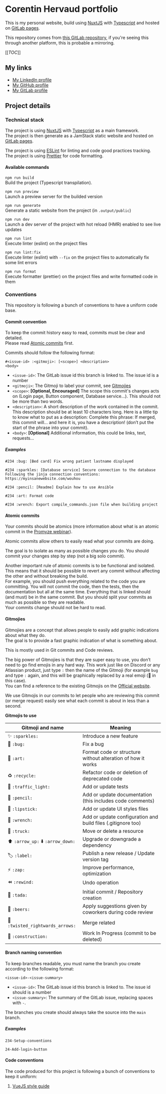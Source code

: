 # Corentin Hervaud portfolio

This is my personal website, build using [NuxtJS](https://nuxt.com/) with [Typescript](https://www.typescriptlang.org/) and hosted on [GitLab pages](https://docs.gitlab.com/ee/user/project/pages/).

This repository comes from [this GitLab repository](https://gitlab.com/curs3_w4ll/portfolio), if you're seeing this through another platform, this is probable a mirroring.

[[_TOC_]]

## My links

- [My LinkedIn profile](https://www.linkedin.com/in/corentin-hervaud/)
- [My GitHub profile](https://github.com/Curs3W4ll)
- [My GitLab profile](https://gitlab.com/curs3_w4ll)

## Project details

### Technical stack

The project is using [NuxtJS](https://nuxt.com/) with [Typescript](https://www.typescriptlang.org/) as a main framework.  
The project is then generate as a JamStack static website and hosted on [GitLab pages](https://docs.gitlab.com/ee/user/project/pages/).

The project is using [ESLint](https://eslint.org/) for linting and code good practices tracking.  
The project is using [Prettier](https://prettier.io/) for code formatting.

#### Available commands

`npm run build`  
Build the project (Typescript transpilation).

`npm run preview`  
Launch a preview server for the builded version

`npm run generate`  
Generate a static website from the project (in `.output/public`)

`npm run dev`  
Launch a dev server of the project with hot reload (HMR) enabled to see live updates

`npm run lint`  
Execute linter (eslint) on the project files

`npm run lint:fix`  
Execute linter (eslint) with `--fix` on the project files to automatically fix some lint errors

`npm run format`  
Execute formatter (prettier) on the project files and write formatted code in them

### Conventions

This repository is following a bunch of conventions to have a uniform code base.

#### Commit convention

To keep the commit history easy to read, commits must be clear and detailed.  
Please read [Atomic commits](#atomic-commits) first.

Commits should follow the following format:

```
#<issue-id> :<gitmoji>: [<scope>] <description>
<body>
```

- `<issue-id>`: The GitLab issue id this branch is linked to. The issue id is a number
- `<gitmoji>`: The Gitmoji to label your commit, see [Gitmojies](#gitmojies) 
- `<scope>`: **[Optional, Encouraged]** The scope this commit's changes acts on (Login page, Button component, Database service…). This should not be more than two words.
- `<description>`: A short description of the work contained in the commit. This description should be at least 10 characters long. Here is a little tip to know what to put as a description: Complete this phrase: If merged, this commit will... and here it is, you have a description! (don’t put the start of the phrase into your commit).
- `<body>`: **[Optional]** Additional information, this could be links, text, requests…

##### Examples

```
#234 :bug: [Bed card] Fix wrong patient lastname displayed
```

```
#234 :sparkles: [Database service] Secure connection to the database
Following the jinja connection conventions: https://myinsanewebsite.com/wouhou
```

```
#234 :pencil: [Readme] Explain how to use Ansible
```

```
#234 :art: Format code
```

```
#234 :wrench: Export compile_commands.json file when building project
```

#### Atomic commits

Your commits should be atomics (more information about what is an atomic commit in the [Promyze webinar](https://www.youtube.com/watch?v=4eUeEQe2GJk)).

Atomic commits allow others to easily read what your commits are doing.

The goal is to isolate as many as possible changes you do. You should commit your changes step by step (not a big solo commit).

Another important rule of atomic commits is to be functional and isolated. This means that it should be possible to revert any commit without affecting the other and without breaking the build.  
For example, you should push everything related to the code you are committing. You will not commit the code, then the tests, then the documentation but all at the same time. Everything that is linked should (and must) be in the same commit. But you should split your commits as much as possible so they are readable.  
Your commits change should not be hard to read.

#### Gitmojies

Gitmojies are a concept that allows people to easily add graphic indications about what they do.  
The goal is to provide a fast graphic indication of what is something about.

This is mostly used in Git commits and Code reviews.

The big power of Gitmojies is that they are super easy to use, you don’t need to go find emojis in any hard way. This work just like on Discord or any Atlassian product, just type `:` then the name of the Gitmoji (for example `bug` and type `:` again, and this will be graphically replaced by a real emoji (:bug: in this case).  
You can find a reference to the existing Gitmojis on the [Official website](https://gitmoji.dev/).

We use Gitmojis in our commits to let people who are reviewing this commit (or merge request) easily see what each commit is about in less than a second.

**Gitmojis to use**

|Gitmoji and name|Meaning|
|----------------|-------|
|:sparkles: `:sparkles:`|Introduce a new feature|
|:bug: `:bug:`|Fix a bug|
|:art: `:art:`|Format code or structure without alteration of how it works|
|:recycle: `:recycle:`|Refactor code or deletion of deprecated code|
|:traffic_light: `:traffic_light:`|Add or update tests|
|:pencil: `:pencil:`|Add or update documentation (this includes code comments)|
|:lipstick: `:lipstick:`|Add or update UI styles files|
|:wrench: `:wrench:`|Add or update configuration and build files (.gitignore too)|
|:truck: `:truck:`|Move or delete a resource|
|:arrow_up: `:arrow_up:` :arrow_down: `:arrow_down:`|Upgrade or downgrade a dependency|
|:label: `:label:`|Publish a new release / Update version tag|
|:zap: `:zap:`|Improve performance, optimization|
|:rewind: `:rewind:`|Undo operation|
|:tada: `:tada:`|Initial commit / Repository creation|
|:beers:  `:beers:`|Apply suggestions given by coworkers during code review|
|:twisted_rightwards_arrows: `:twisted_rightwards_arrows:`|Merge related|
|:construction: `:construction:`|Work In Progress (commit to be deleted)|

#### Branch naming convention

To keep branches readable, you must name the branch you create according to the following format:
```
<issue-id>-<issue-summary>
```

- `<issue-id>`: The GitLab issue id this branch is linked to. The issue id should is a number
- `<issue-summary>`: The summary of the GitLab issue, replacing spaces with `-`.

The branches you create should always take the source into the `main` branch.

##### Examples

```
234-Setup-conventions
```

```
24-Add-login-button
```

#### Code conventions

The code produced for this project is following a bunch of conventions to keep it uniform:

1. [VueJS style guide](https://vuejs.org/style-guide/)
